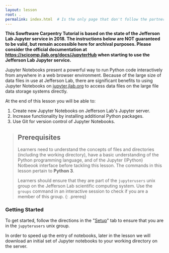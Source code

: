 ```yaml
---
layout: lesson
root: .
permalink: index.html  # Is the only page that don't follow the partner /:path/index.html
---
```

**This Sowftware Carpentry Tutorial is based on the state of the Jefferson Lab Jupyter
service in 2018. The instructions below are NOT guaranteed to be valid, but remain accessible
here for archival purposes. Please consider the official documentation at
https://scicomp.jlab.org/docs/JupyterHub when starting to use the Jefferson Lab Jupyter service.**

Jupyter Notebooks present a powerful way to run Python code interactively
from anywhere in a web browser environment. Because of the large size of
data files in use at Jefferson Lab, there are significant benefits to using
Jupyter Notebooks on [jupyter.jlab.org](https://jupyter.jlab.org) to access
data files on the large file data storage systems directly.

At the end of this lesson you will be able to:

1. Create new Jupyter Notebooks on Jefferson Lab's Jupyter server.
1. Increase functionality by installing additional Python packages.
1. Use Git for version control of Jupyter Notebooks.

> ## Prerequisites
>
> Learners need to understand the concepts of files and directories
> (including the working directory), have a basic understanding of
> the Python programming language, and of the Jupyter (IPython) Notbeook
> interface before tackling this lesson. The commands in this lesson
> pertain to **Python 3**.
>
> Learners should ensure that they are part of the `jupyterusers` unix group
> on the Jefferson Lab scientific computing system. Use the `groups`
> command in an interactive session to check if you are a member of this
> group.
{: .prereq}

### Getting Started

To get started, follow the directions in the "[Setup](setup/)" tab to
ensure that you are in the `jupyterusers` unix group.

In order to speed up the entry of notebooks, later in the lesson we will
download an initial set of Jupyter notebooks to your working directory on the
server.
